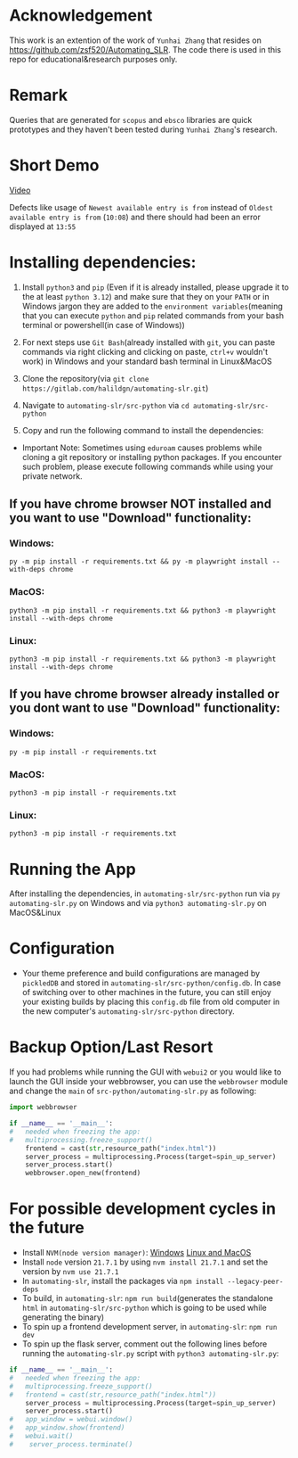 # Acknowledgement 

This work is an extention of the work of `Yunhai Zhang` that resides on https://github.com/zsf520/Automating_SLR. The code there is used in this repo for educational&research purposes only. 

# Remark 

Queries that are generated for `scopus` and `ebsco` libraries are quick prototypes and they haven't been tested during `Yunhai Zhang`'s research.

# Short Demo

[Video](https://drive.google.com/file/d/1vioJWOljcYnq2YBTflH1gs0jA5Kh6C_W/view)

Defects like usage of `Newest available entry is from` instead of `Oldest available entry is from` (`10:08`) and there should had been an error displayed at `13:55` 

# Installing dependencies:

1. Install `python3` and `pip` (Even if it is already installed, please upgrade it to the at least `python 3.12`) and make sure that they on your `PATH` or in Windows jargon they are added to the `environment variables`(meaning that you can execute `python` and `pip` related commands from your bash terminal or powershell(in case of Windows))

2. For next steps use `Git Bash`(already installed with `git`, you can paste commands via right clicking and clicking on paste, `ctrl+v` wouldn't work) in Windows and your standard bash terminal in Linux&MacOS

3. Clone the repository(via `git clone https://gitlab.com/halildgn/automating-slr.git`) 

4. Navigate to `automating-slr/src-python` via `cd automating-slr/src-python` 

5. Copy and run the following command to install the dependencies:

* Important Note: Sometimes using `eduroam` causes problems while cloning a git repository or installing python packages. If you encounter such problem, please execute following commands while using your private network.

## If you have chrome browser NOT installed and you want to use "Download" functionality:

### Windows:

```
py -m pip install -r requirements.txt && py -m playwright install --with-deps chrome
```

### MacOS:

```
python3 -m pip install -r requirements.txt && python3 -m playwright install --with-deps chrome
```

### Linux:

```
python3 -m pip install -r requirements.txt && python3 -m playwright install --with-deps chrome
```

## If you have chrome browser already installed or you dont want to use "Download" functionality: 

### Windows:

```
py -m pip install -r requirements.txt
```

### MacOS:

```
python3 -m pip install -r requirements.txt
```

### Linux:

```
python3 -m pip install -r requirements.txt
```

# Running the App
After installing the dependencies, in `automating-slr/src-python` run via `py automating-slr.py` on Windows and via `python3 automating-slr.py` on MacOS&Linux

# Configuration

* Your theme preference and build configurations are managed by `pickledDB` and stored in `automating-slr/src-python/config.db`. In case of switching over to other machines in the future, you can still enjoy your existing builds by placing this `config.db` file from old computer in the new computer's `automating-slr/src-python` directory. 

# Backup Option/Last Resort

If you had problems while running the GUI with `webui2` or you would like to launch the GUI inside your webbrowser, you can use the `webbrowser` module and change the `main` of `src-python/automating-slr.py` as following: 
```python
import webbrowser
```
```python
if __name__ == '__main__':
#   needed when freezing the app:
#   multiprocessing.freeze_support()
    frontend = cast(str,resource_path("index.html"))
    server_process = multiprocessing.Process(target=spin_up_server) 
    server_process.start()
    webbrowser.open_new(frontend)
```

# For possible development cycles in the future
* Install `NVM(node version manager)`:
[Windows](https://github.com/coreybutler/nvm-windows)
[Linux and MacOS](https://nodejs.org/en/download/package-manager)
* Install `node` version `21.7.1` by using `nvm install 21.7.1` and set the version by `nvm use 21.7.1`
* In `automating-slr`, install the packages via `npm install --legacy-peer-deps`
* To build, in `automating-slr`: `npm run build`(generates the standalone `html` in `automating-slr/src-python` which is going to be used while generating the binary)
* To spin up a frontend development server, in `automating-slr`: `npm run dev` 
* To spin up the flask server, comment out the following lines before running the `automating-slr.py` script with `python3 automating-slr.py`:
```python
if __name__ == '__main__':
#   needed when freezing the app:
#   multiprocessing.freeze_support()
#   frontend = cast(str,resource_path("index.html"))
    server_process = multiprocessing.Process(target=spin_up_server) 
    server_process.start()
#   app_window = webui.window()
#   app_window.show(frontend)
#   webui.wait()
#    server_process.terminate()
```
